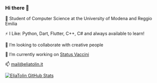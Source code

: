 ### Hi there 👋
🌱 Student of Computer Science at the University of Modena and Reggio Emilia

⚡ I Like: Python, Dart, Flutter, C++, C# and always available to learn!

👯 I’m looking to collaborate with creative people

🔭 I’m currently working on [Status Vaccini](https://github.com/EliaTolin/StatusVaccini)

📫 mail@eliatolin.it
<!--
**EliaTolin/EliaTolin** is a ✨ _special_ ✨ repository because its `README.md` (this file) appears on your GitHub profile.

Here are some ideas to get you started:

- 🔭 I’m currently working on ...
- 🌱 I’m currently learning ...
- 👯 I’m looking to collaborate on ...
- 🤔 I’m looking for help with ...
- 💬 Ask me about ...
- 📫 How to reach me: ...
- 😄 Pronouns: ...
- ⚡ Fun fact: ...
-->


[![EliaTolin GitHub Stats](https://github-readme-stats.vercel.app/api?username=EliaTolin&count_private=true&show_icons=true)](https://github.com/EliaTolin)
